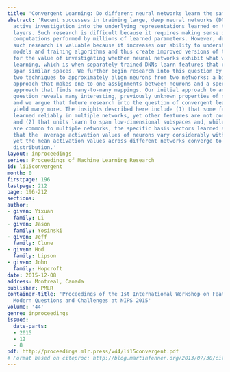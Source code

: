 ```yaml
---
title: 'Convergent Learning: Do different neural networks learn the same representations?'
abstract: 'Recent successes in training large, deep neural networks (DNNs) have prompted
  active investigation into the underlying representations learned on their intermediate
  layers. Such research is difficult because it requires making sense of non-linear
  computations performed by millions of learned parameters. However, despite the difficulty,
  such research is valuable because it increases our ability to understand current
  models and training algorithms and thus create improved versions of them. We argue
  for the value of investigating whether neural networks exhibit what we call convergent
  learning, which is when separately trained DNNs learn features that converge to
  span similar spaces. We further begin research into this question by introducing
  two techniques to approximately align neurons from two networks: a bipartite matching
  approach that makes one-to-one assignments between neurons and a spectral clustering
  approach that finds many-to-many mappings. Our initial approach to answering this
  question reveals many interesting, previously unknown properties of neural networks,
  and we argue that future research into the question of convergent learning will
  yield many more. The insights described here include (1) that some features are
  learned reliably in multiple networks, yet other features are not consistently learned;
  and (2) that units learn to span low-dimensional subspaces and, while these subspaces
  are common to multiple networks, the specific basis vectors learned are not; (3)
  that the  average activation values of neurons vary considerably within a network,
  yet the mean activation values across different networks converge to an almost identical
  distribution.'
layout: inproceedings
series: Proceedings of Machine Learning Research
id: li15convergent
month: 0
firstpage: 196
lastpage: 212
page: 196-212
sections: 
author:
- given: Yixuan
  family: Li
- given: Jason
  family: Yosinski
- given: Jeff
  family: Clune
- given: Hod
  family: Lipson
- given: John
  family: Hopcroft
date: 2015-12-08
address: Montreal, Canada
publisher: PMLR
container-title: 'Proceedings of the 1st International Workshop on Feature Extraction:
  Modern Questions and Challenges at NIPS 2015'
volume: '44'
genre: inproceedings
issued:
  date-parts:
  - 2015
  - 12
  - 8
pdf: http://proceedings.mlr.press/v44/li15convergent.pdf
# Format based on citeproc: http://blog.martinfenner.org/2013/07/30/citeproc-yaml-for-bibliographies/
---
```

